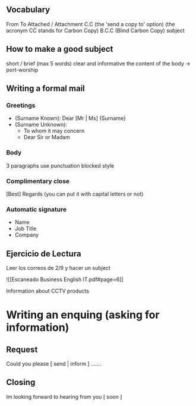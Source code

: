 ## Vocabulary
From
To
Attached / Attachment
C.C (the 'send a copy to' option) (the acronym CC stands for Carbon Copy)
B.C.C (Blind Carbon Copy)
subject

## How to make a good subject

short / brief (max 5 words)
clear and informative
the content of the body -> port-worship

## Writing a formal mail

### Greetings
- (Surname Known): Dear [Mr | Ms] {Surname}
- (Surname Unknown):
	- To whom it may concern
	- Dear Sir or Madam

### Body
3 paragraphs
use punctuation
blocked style

### Complimentary close

[Best] Regards (you can put it with capital letters or not)

### Automatic signature
- Name
- Job Title
- Company



## Ejercicio de Lectura
Leer los correos de 2/9 y hacer un subject

![[Escaneado Business English IT.pdf#page=6]]

Information about CCTV products

# Writing an enquing (asking for information)
## Request
Could you please \[ send | inform ] .......

## Closing
Im looking forward to hearing from you \[ soon ]